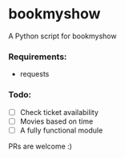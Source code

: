 # bookmyshow
A Python script for bookmyshow

### Requirements:
* requests

### Todo:
- [ ] Check ticket availability
- [ ] Movies based on time 
- [ ] A fully functional module

PRs are welcome :)

